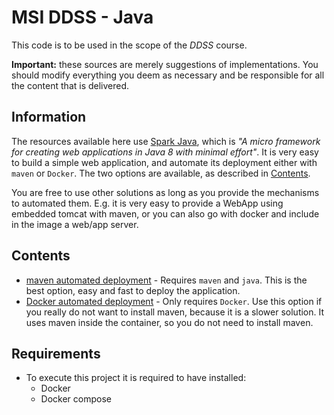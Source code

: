 MSI DDSS - Java 
=====

This code is to be used in the scope of the *DDSS* course.

**Important:** these sources are merely suggestions of implementations. 
You should modify everything you deem as necessary and be responsible for all the content that is delivered.

## Information

The resources available here use [Spark Java](http://sparkjava.com/), which is *"A micro framework for creating web applications in Java 8 with minimal effort"*.
It is very easy to build a simple web application, and automate its deployment either with `maven` or `Docker`. The two options are available, as described in [Contents](#Contents).

You are free to use other solutions as long as you provide the mechanisms to automated them.
E.g. it is very easy to provide a WebApp using embedded tomcat with maven, or you can also go with docker and include in the image a web/app server.

## Contents

* [maven automated deployment](ddss-mvn) - Requires `maven` and `java`. This is the best option, easy and fast to deploy the application. 
* [Docker automated deployment](.) - Only requires `Docker`. Use this option if you really do not want to install maven, because it is a slower solution. It uses maven inside the container, so you do not need to install maven.

## Requirements

- To execute this project it is required to have installed:
    * Docker
    * Docker compose